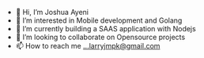 - 👋 Hi, I’m Joshua Ayeni
- 👀 I’m interested in Mobile development and Golang
- 🌱 I’m currently building a SAAS application with Nodejs
- 💞️ I’m looking to collaborate on Opensource projects
- 📫 How to reach me ...larryjmpk@gmail.com

<!---
ayenijoshua/ayenijoshua is a ✨ special ✨ repository because its `README.md` (this file) appears on your GitHub profile.
You can click the Preview link to take a look at your changes.
--->
